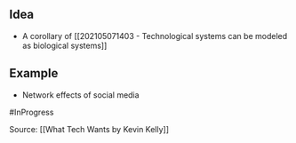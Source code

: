 ## Idea
- A corollary of [[202105071403 - Technological systems can be modeled as biological systems]]

## Example
- Network effects of social media

#InProgress 

Source: [[What Tech Wants by Kevin Kelly]]